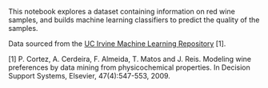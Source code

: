 This notebook explores a dataset containing information on red wine samples, and builds machine learning classifiers to predict the quality of the samples.

Data sourced from the [UC Irvine Machine Learning Repository](https://archive.ics.uci.edu/ml/datasets/wine+quality) [1].

[1] P. Cortez, A. Cerdeira, F. Almeida, T. Matos and J. Reis. Modeling wine preferences by data mining from physicochemical properties. In Decision Support Systems, Elsevier, 47(4):547-553, 2009.
